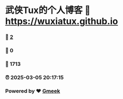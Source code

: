 # 武侠Tux的个人博客 :link: https://wuxiatux.github.io 
### :page_facing_up: [2](https://wuxiatux.github.io/tag.html) 
### :speech_balloon: 0 
### :hibiscus: 1713 
### :alarm_clock: 2025-03-05 20:17:15 
### Powered by :heart: [Gmeek](https://github.com/Meekdai/Gmeek)
